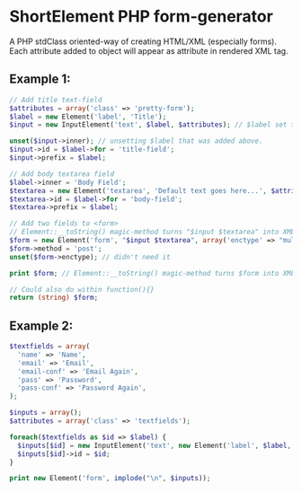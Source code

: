 ShortElement PHP form-generator
===============================

A PHP stdClass oriented-way of creating HTML/XML (especially forms). 
Each attribute added to object will appear as attribute in rendered XML tag.


## Example 1: 
```php
// Add title text-field
$attributes = array('class' => 'pretty-form');
$label = new Element('label', 'Title');
$input = new InputElement('text', $label, $attributes); // $label set to $input->inner

unset($input->inner); // unsetting $label that was added above.
$input->id = $label->for = 'title-field';
$input->prefix = $label;

// Add body textarea field
$label->inner = 'Body Field';
$textarea = new Element('textarea', 'Default text goes here...', $attributes);
$textarea->id = $label->for = 'body-field';
$textarea->prefix = $label;

// Add two fields to <form>
// Element::__toString() magic-method turns "$input $textarea" into XML =)
$form = new Element('form', "$input $textarea", array('enctype' => "multipart/form-data"));
$form->method = 'post';
unset($form->enctype); // didn't need it

print $form; // Element::__toString() magic-method turns $form into XML =)

// Could also do within function(){}
return (string) $form;
```


## Example 2:
```php
$textfields = array(
  'name' => 'Name',
  'email' => 'Email',
  'email-conf' => 'Email Again',
  'pass' => 'Password',
  'pass-conf' => 'Password Again',
);

$inputs = array();
$attributes = array('class' => 'textfields');

foreach($textfields as $id => $label) {
  $inputs[$id] = new InputElement('text', new Element('label', $label, array('for' => $id)), $attributes);
  $inputs[$id]->id = $id;
}

print new Element('form', implode("\n", $inputs));
```
